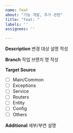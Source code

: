 ```yaml
---
name: feat
about: "기능 개발, 추가 관련"
title: "feat: "
labels: ''
assignees: ''

---
```


**Description**
변경 대상 설명 작성

**Branch**
작업 브랜치 명 작성

**Target Source**
- [ ] Main/Common
- [ ] Exceptions
- [ ] Service
- [ ] Routers
- [ ] Entity
- [ ] Config
- [ ] Others

**Additional**
세부/부연 설명
